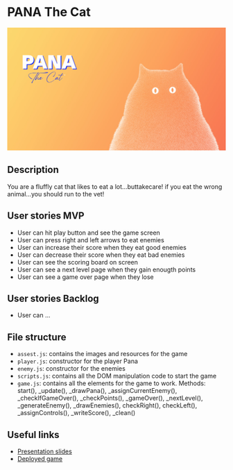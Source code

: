 # PANA The Cat

<!-- When you finish, add a nice screenshot of your game -->
<!-- <img src="./img/cover.png"> -->
![Image text](https://github.com/ElisaBascon/ih-project1-template/blob/master/images/cover.png)

## Description

You are a fluffly cat that likes to eat a lot...buttakecare!
if you eat the wrong animal...you should run to the vet!
## User stories MVP



- User can hit play button and see the game screen
- User can press right and left arrows to eat enemies
- User can increase their score when they eat good enemies
- User can decrease their score when they eat bad enemies
- User can see the scoring board on screen
- User can see a next level page when they gain enougth points
- User can see a game over page when they lose

## User stories Backlog

- User can ...

## File structure

- <code>assest.js</code>: contains the images and resources for the game
- <code>player.js</code>: constructor for the player Pana
- <code>enemy.js</code>: constructor for the enemies
- <code>scripts.js</code>: contains all the DOM manipulation code to start the game
- <code>game.js</code>: contains all the elements for the game to work. Methods: start(), \_update(), _drawPana(), _assignCurrentEnemy(), _checkIfGameOver(), _checkPoints(), _gameOver(), _nextLevel(), _generateEnemy(), _drawEnemies(), checkRight(), checkLeft(), _assignControls(), _writeScore(), _clean()



## Useful links

<!-- When you finish, add these links and commit -->

- [Presentation slides]()
- [Deployed game](https://elisabascon.github.io/ih-project1-template/)
